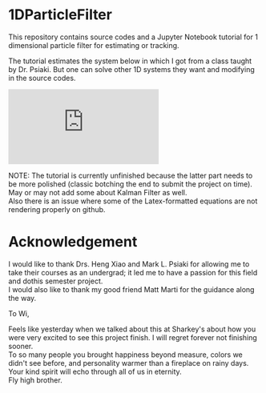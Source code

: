 # 1DParticleFilter
This repository contains source codes and a Jupyter Notebook tutorial for 1 dimensional particle filter for estimating or tracking. 

The tutorial estimates the system below in which I got from a class taught by Dr. Psiaki. But one can solve other 1D systems they want and modifying in the source codes.

![equation](https://latex.codecogs.com/svg.latex?%5Cinline%20%24%24x_%7Bk&plus;1%7D%20%3D%20f%20%5B%20k%20%2C%20x_k%20%2C%20v_k%20%5D%20%3D%202%20%5Coperatorname%20%7B%20atan%20%7D%20%5B%20x_k%20%5D%20&plus;%200.5%20*%20%5Ccos%20%28%20%5Cpi%20k%20/%203%20%29%20&plus;%20v_k%24%24%5C%5C%20%24%24z_k%20%3D%20h%20%5B%20k%20%2C%20x_k%20%5D%20&plus;%20w_k%20%3D%20x_k%20&plus;%20x_k%20%5E%20%7B%202%20%7D%20&plus;%20x_k%20%5E%20%7B%203%20%7D%20&plus;%20w_k%24%24%5C%5C%20%24%24E%20%5C%7B%20v_k%20%5C%7D%20%3D%200%20%2C%20E%20%5C%7B%20v_k%20v_j%20%5C%7D%20%3D%20%5Cdelta%20_%20%7B%20j%20k%20%7D%20Q_k%5C%20where%5C%20Q_k%20%3D%201%24%24%5C%5C%20%24%24E%20%5C%7B%20w_k%20%5C%7D%20%3D%200%20%2C%20E%20%5C%7B%20w_k%20w_j%20%5C%7D%20%3D%20%5Cdelta%20_%20%7B%20j%20k%20%7D%20R_k%5C%20where%5C%20R_k%3D%200.25%24%24%5C%5C%20%24%24%5Cquad%20%5Chat%20%7B%20x%20%7D_0%20%3D%204%20%2C%20P_0%20%3D%202%24%24)

NOTE: The tutorial is currently unfinished because the latter part needs to be more polished (classic botching the end to submit the project on time). May or may not add some about Kalman Filter as well. <br/>
Also there is an issue where some of the Latex-formatted equations are not rendering properly on github.   

# Acknowledgement 
I would like to thank Drs. Heng Xiao and Mark L. Psiaki for allowing me to take their courses as an undergrad; it led me to have a passion for this field and dothis semester project. <br/>
I would also like to thank my good friend Matt Marti for the guidance along the way. 

To Wi, 

Feels like yesterday when we talked about this at Sharkey's about how you were very excited to see this project finish. I will regret forever not finishing sooner. <br/>
To so many people you brought happiness beyond measure, colors we didn't see before, and personality warmer than a fireplace on rainy days. <br/>
Your kind spirit will echo through all of us in eternity. <br/>
Fly high brother. 


